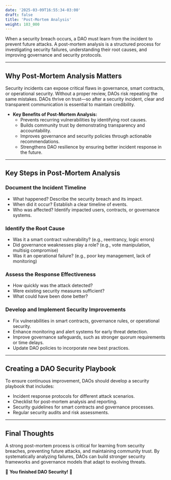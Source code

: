 ```yaml
---
date: '2025-03-09T16:55:34-03:00'
draft: false
title: 'Post-Mortem Analysis'
weight: 103_000
---
```


When a security breach occurs, a DAO must learn from the incident to prevent future attacks. A post-mortem analysis is a structured process for investigating security failures, understanding their root causes, and improving governance and security protocols.  

---

## **Why Post-Mortem Analysis Matters**  

Security incidents can expose critical flaws in governance, smart contracts, or operational security. Without a proper review, DAOs risk repeating the same mistakes. DAOs thrive on trust—so after a security incident, clear and transparent communication is essential to maintain credibility.  

- **Key Benefits of Post-Mortem Analysis:**  
  - Prevents recurring vulnerabilities by identifying root causes.  
  - Builds community trust by demonstrating transparency and accountability.  
  - Improves governance and security policies through actionable recommendations.  
  - Strengthens DAO resilience by ensuring better incident response in the future.  

---

## **Key Steps in Post-Mortem Analysis**  

### **Document the Incident Timeline**  
- What happened? Describe the security breach and its impact.  
- When did it occur? Establish a clear timeline of events.  
- Who was affected? Identify impacted users, contracts, or governance systems.  

### **Identify the Root Cause**  
- Was it a smart contract vulnerability? (e.g., reentrancy, logic errors)  
- Did governance weaknesses play a role? (e.g., vote manipulation, multisig compromise)  
- Was it an operational failure? (e.g., poor key management, lack of monitoring)  

### **Assess the Response Effectiveness**  
- How quickly was the attack detected?
- Were existing security measures sufficient?
- What could have been done better?

### **Develop and Implement Security Improvements**  
- Fix vulnerabilities in smart contracts, governance rules, or operational security.  
- Enhance monitoring and alert systems for early threat detection.  
- Improve governance safeguards, such as stronger quorum requirements or time delays.  
- Update DAO policies to incorporate new best practices.  

---

## **Creating a DAO Security Playbook**  

To ensure continuous improvement, DAOs should develop a security playbook that includes:  
- Incident response protocols for different attack scenarios.  
- Checklist for post-mortem analysis and reporting.  
- Security guidelines for smart contracts and governance processes.  
- Regular security audits and risk assessments.  

---

## **Final Thoughts**  

A strong post-mortem process is critical for learning from security breaches, preventing future attacks, and maintaining community trust. By systematically analyzing failures, DAOs can build stronger security frameworks and governance models that adapt to evolving threats.  

🔖 **You finished DAO Security!** 🔖

